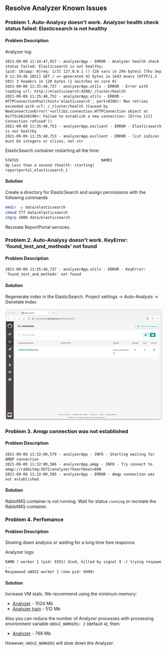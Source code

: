 ## Resolve Analyzer Known Issues

### Problem 1. Auto-Analysy doesn't work. Analyzer health check status failed: Elasticsearch is not healthy

#### Problem Description
Analyzer log:

```
2021-09-09 11:34:47,927 - analyzerApp - ERROR - Analyzer health check status failed: Elasticsearch is not healthy;
[pid: 10|app: 0|req: 1/3] 127.0.0.1 () {28 vars in 294 bytes} [Thu Sep  9 11:34:46 2021] GET / => generated 43 bytes in 1643 msecs (HTTP/1.1 503) 3 headers in 120 bytes (1 switches on core 0)
2021-09-09 11:35:48,737 - analyzerApp.utils - ERROR - Error with loading url: http://elasticsearch:9200/_cluster/health
2021-09-09 11:35:48,752 - analyzerApp.utils - ERROR - HTTPConnectionPool(host='elasticsearch', port=9200): Max retries exceeded with url: /_cluster/health (Caused by NewConnectionError('<urllib3.connection.HTTPConnection object at 0x7f5cb82d4290>: Failed to establish a new connection: [Errno 111] Connection refused'))
2021-09-09 11:35:48,753 - analyzerApp.esclient - ERROR - Elasticsearch is not healthy
2021-09-09 11:35:48,753 - analyzerApp.esclient - ERROR - list indices must be integers or slices, not str
```

ElasticSearch container restarting all the time:

```
STATUS                                     NAMES
Up Less than a second (health: starting)   reportportal_elasticsearch_1
```

#### Solution

Create a directory for ElasticSearch and assign permissions with the following commands

```bash
mkdir -p data/elasticsearch
chmod 777 data/elasticsearch
chgrp 1000 data/elasticsearch
```

Recreate ReportPortal services.

### Problem 2. Auto-Analysy doesn't work. KeyError: 'found_test_and_methods' not found

#### Problem Description

```
2021-09-09 11:35:48,737 - analyzerApp.utils - ERROR - KeyError: 'found_test_and_methods' not found
```

#### Solution

Regenerate index in the ElasticSearch. Project settings -> Auto-Analysis -> Genetate Index

![Regenerate index](Images/autoanalyzer-generate-index.gif)


### Problem 3. Amqp connection was not established

#### Problem Description

```
2021-09-09 11:32:00,579 - analyzerApp - INFO - Starting waiting for AMQP connection
2021-09-09 11:32:00,586 - analyzerApp.amqp - INFO - Try connect to amqp://rabbitmq:5672/analyzer?heartbeat=600
2021-09-09 11:32:00,595 - analyzerApp - ERROR - Amqp connection was not established
```

#### Solution

RabbitMQ container is not running. Wait for status `running` or recreate the RabbitMQ container.

### Problem 4. Perfomance

#### Problem Description

Slowing down analysis or waiting for a long time fore responce.

Analyzer logs:

```
DAMN ! worker 1 (pid: 9191) died, killed by signal 9 :( trying respawn ...
Respawned uWSGI worker 1 (new pid: 9490)
```

#### Solution

Increase VM stats. We recommend using the minimum memory:
* [Analyzer](https://github.com/reportportal/reportportal/blob/master/docker-compose.yml#L56) - 1024 Mb
* [Analyzer train](https://github.com/reportportal/reportportal/blob/master/docker-compose.yml#L69) - 512 Mb

Also you can reduce the number of Analyzer processes with processing environment variable `UWSGI_WORKERS: 2` (default `4`), then:
* [Analyzer](https://github.com/reportportal/reportportal/blob/master/docker-compose.yml#L56) - 768 Mb

However, `UWSGI_WORKERS` will slow down the Analyzer.
